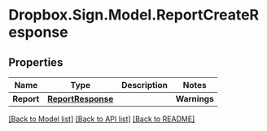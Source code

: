 # Dropbox.Sign.Model.ReportCreateResponse

## Properties

Name | Type | Description | Notes
------------ | ------------- | ------------- | -------------
**Report** | [**ReportResponse**](ReportResponse.md) |    | **Warnings** | [**List&lt;WarningResponse&gt;**](WarningResponse.md) |  _t__WarningResponse::LIST_DESCRIPTION  | [optional] 

[[Back to Model list]](../README.md#documentation-for-models) [[Back to API list]](../README.md#documentation-for-api-endpoints) [[Back to README]](../README.md)

